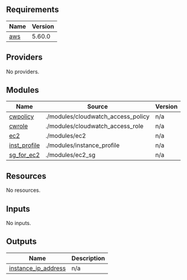 ## Requirements

| Name | Version |
|------|---------|
| <a name="requirement_aws"></a> [aws](#requirement\_aws) | 5.60.0 |

## Providers

No providers.

## Modules

| Name | Source | Version |
|------|--------|---------|
| <a name="module_cwpolicy"></a> [cwpolicy](#module\_cwpolicy) | ./modules/cloudwatch_access_policy | n/a |
| <a name="module_cwrole"></a> [cwrole](#module\_cwrole) | ./modules/cloudwatch_access_role | n/a |
| <a name="module_ec2"></a> [ec2](#module\_ec2) | ./modules/ec2 | n/a |
| <a name="module_inst_profile"></a> [inst\_profile](#module\_inst\_profile) | ./modules/instance_profile | n/a |
| <a name="module_sg_for_ec2"></a> [sg\_for\_ec2](#module\_sg\_for\_ec2) | ./modules/ec2_sg | n/a |

## Resources

No resources.

## Inputs

No inputs.

## Outputs

| Name | Description |
|------|-------------|
| <a name="output_instance_ip_address"></a> [instance\_ip\_address](#output\_instance\_ip\_address) | n/a |
